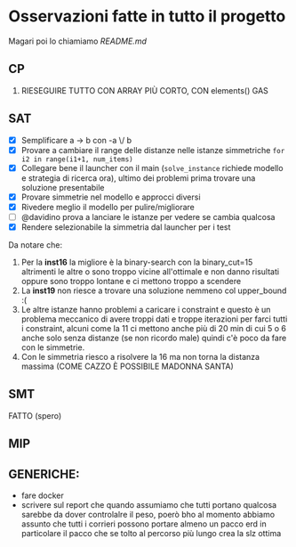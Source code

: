 # Osservazioni fatte in tutto il progetto

Magari poi lo chiamiamo _README.md_

## CP

1. RIESEGUIRE TUTTO CON ARRAY PIÙ CORTO, CON elements() GAS

## SAT

* [X] Semplificare a -> b con -a  \\/ b
* [X] Provare a cambiare il range delle distanze nelle istanze simmetriche `for i2 in range(i1+1, num_items)`
* [X] Collegare bene il launcher con il main (`solve_instance` richiede modello e strategia di ricerca ora), ultimo dei problemi prima trovare una soluzione presentabile
* [X] Provare simmetrie nel modello e approcci diversi
* [X] Rivedere meglio il modello per pulire/migliorare
* [ ] @davidino prova a lanciare le istanze per vedere se cambia qualcosa
* [X] Rendere selezionabile la simmetria dal launcher per i test

Da notare che:

1. Per la **inst16** la migliore è la binary-search con la binary_cut=15 altrimenti le altre o sono troppo vicine all'ottimale e non danno risultati oppure sono troppo lontane e ci mettono troppo a scendere
2. La **inst19** non riesce a trovare una soluzione nemmeno col upper_bound :(
3. Le altre istanze hanno problemi a caricare i constraint e questo è un problema meccanico di avere troppi dati e troppe iterazioni per farci tutti i constraint, alcuni come la 11 ci mettono anche più di 20 min di cui 5 o 6 anche solo senza distanze (se non ricordo male) quindi c'è poco da fare con le simmetrie.
4. Con le simmetria riesco a risolvere la 16 ma non torna la distanza massima (COME CAZZO È POSSIBILE MADONNA SANTA)

## SMT

FATTO (spero)

## MIP

## GENERICHE:

- fare docker
- scrivere sul report che quando assumiamo che tutti portano qualcosa sarebbe da dover controlalre il peso, poerò bho al momento abbiamo assunto che tutti i corrieri possono portare almeno un pacco erd in particolare il pacco che se tolto al percorso più lungo crea la slz ottima
